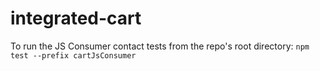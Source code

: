 # integrated-cart

To run the JS Consumer contact tests from the repo's root directory:
`npm test --prefix cartJsConsumer`
